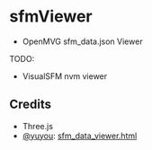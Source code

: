 # sfmViewer

-   OpenMVG sfm_data.json Viewer

TODO:

-   VisualSFM nvm viewer

## Credits

-   Three.js
-   [@yuyou](https://github.com/yuyou): [sfm_data_viewer.html](https://gist.github.com/yuyou/2665238329ca34f0288b073d735a7bcb)
